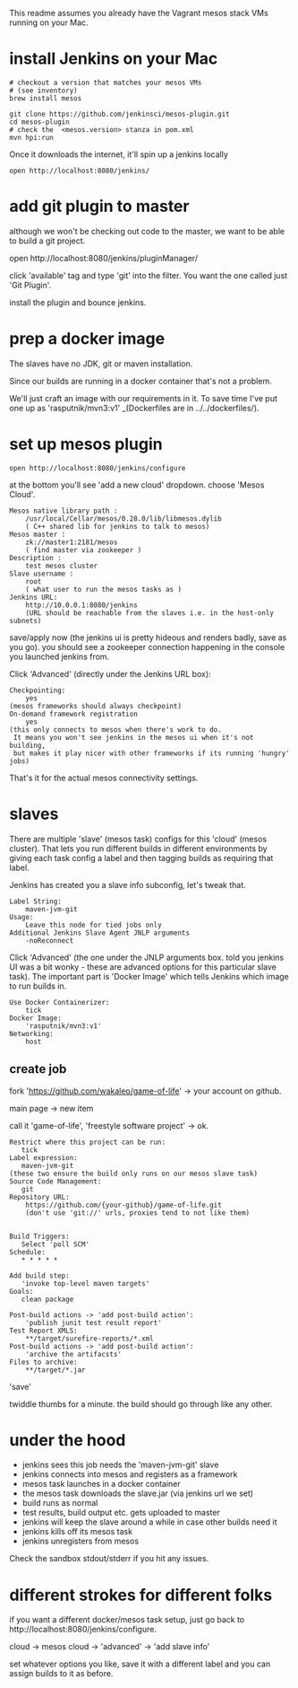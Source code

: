 This readme assumes you already have the Vagrant mesos stack VMs running on your Mac.

# install Jenkins on your Mac

    # checkout a version that matches your mesos VMs
    # (see inventory)
    brew install mesos

    git clone https://github.com/jenkinsci/mesos-plugin.git 
    cd mesos-plugin
    # check the  <mesos.version> stanza in pom.xml
    mvn hpi:run

Once it downloads the internet, it'll
spin up a jenkins locally

    open http://localhost:8080/jenkins/

# add git plugin to master

although we won't be checking out code to the master,
we want to be able to build a git project.

open http://localhost:8080/jenkins/pluginManager/

click 'available' tag and type 'git' into the filter.
You want the one called just 'Git Plugin'.

install the plugin and bounce jenkins.

# prep a docker image

The slaves have no JDK, git or maven installation.

Since our builds are running in a docker container that's not a problem.

We'll just craft an image with our requirements in it. To save time I've 
put one up as 'rasputnik/mvn3:v1' _(Dockerfiles are in ../../dockerfiles/).

# set up mesos plugin

    open http://localhost:8080/jenkins/configure

at the bottom you'll see 'add a new cloud' dropdown. choose 'Mesos Cloud'.

    Mesos native library path :
        /usr/local/Cellar/mesos/0.28.0/lib/libmesos.dylib
        ( C++ shared lib for jenkins to talk to mesos)
    Mesos master :
        zk://master1:2181/mesos 
        ( find master via zookeeper )
    Description :
        test mesos cluster
    Slave username :
        root
        ( what user to run the mesos tasks as )
    Jenkins URL:
        http://10.0.0.1:8080/jenkins
        (URL should be reachable from the slaves i.e. in the host-only subnets)

save/apply now (the jenkins ui is pretty hideous and renders
badly, save as you go). you should see a zookeeper connection
happening in the console you launched jenkins from.

Click 'Advanced' (directly under the Jenkins URL box):

    Checkpointing:
        yes
    (mesos frameworks should always checkpoint)
    On-demand framework registration
        yes
    (this only connects to mesos when there's work to do. 
     It means you won't see jenkins in the mesos ui when it's not building,
     but makes it play nicer with other frameworks if its running 'hungry' jobs)

That's it for the actual mesos connectivity settings.

# slaves

There are multiple 'slave' (mesos task) configs for this 'cloud' 
(mesos cluster). That lets you run different builds in different
environments by giving each task config a label and then tagging
builds as requiring that label.

Jenkins has created you a slave info subconfig, let's tweak that.

    Label String:
        maven-jvm-git
    Usage:
        Leave this node for tied jobs only
    Additional Jenkins Slave Agent JNLP arguments
        -noReconnect

Click 'Advanced' (the one under the JNLP arguments box. told
you jenkins UI was a bit wonky - these are advanced options for this
particular slave task). The important part is 'Docker Image' which tells Jenkins which image to run builds in.

    Use Docker Containerizer:
        tick
    Docker Image:
        'rasputnik/mvn3:v1'
    Networking:
        host

## create job

fork 'https://github.com/wakaleo/game-of-life' -> your account on github.

main page -> new item

call it 'game-of-life', 'freestyle software project' -> ok.

    Restrict where this project can be run:
       tick
    Label expression:
       maven-jvm-git
    (these two ensure the build only runs on our mesos slave task)
    Source Code Management:
       git
    Repository URL:
        https://github.com/{your-github}/game-of-life.git
        (don't use 'git://' urls, proxies tend to not like them)


    Build Triggers:
       Select 'poll SCM'
    Schedule: 
       * * * * *

    Add build step:
       'invoke top-level maven targets'
    Goals:
       clean package

    Post-build actions -> 'add post-build action':
        'publish junit test result report'
    Test Report XMLS:
        **/target/surefire-reports/*.xml
    Post-build actions -> 'add post-build action':
        'archive the artifacsts'
    Files to archive:
        **/target/*.jar

'save'

twiddle thumbs for a minute.
the build should go through like any other.

# under the hood

* jenkins sees this job needs the 'maven-jvm-git' slave
* jenkins connects into mesos and registers as a framework
* mesos task launches in a docker container
* the mesos task downloads the slave.jar (via jenkins url we set)
* build runs as normal
* test results, build output etc. gets uploaded to master
* jenkins will keep the slave around a while in case other builds
  need it
* jenkins kills off its mesos task
* jenkins unregisters from mesos

Check the sandbox stdout/stderr if you hit any issues.

# different strokes for different folks

if you want a different docker/mesos task setup, just go back to
http://localhost:8080/jenkins/configure. 

cloud -> mesos cloud -> 'advanced' -> 'add slave info' 

set whatever options you like, save it with a different label
and you can assign builds to it as before. 
